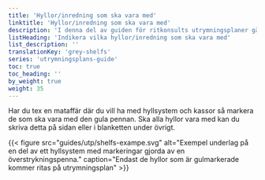 ```yaml
---
title: 'Hyllor/inredning som ska vara med'
linktitle: 'Hyllor/inredning som ska vara med'
description: 'I denna del av guiden för ritkonsults utrymningsplaner går vi igenom hur du ska markera rum som ska gråläggas, hyllor och övrig inredning som du vill ha med på utrymningsplanen.'
listHeading: 'Indikera vilka hyllor/inredning som ska vara med'
list_description: ''
translationKey: 'grey-shelfs'
series: 'utrymningsplans-guide'
toc: true
toc_heading: ''
by_weight: true
weight: 35
---
```


Har du tex en mataffär där du vill ha med hyllsystem och kassor så markera de som ska vara med den gula pennan. Ska alla hyllor vara med kan du skriva detta på sidan eller i blanketten under övrigt.

{{< figure src="guides/utp/shelfs-exampe.svg" alt="Exempel underlag på en del av ett hyllsystem med markeringar gjorda av en överstrykningspenna." caption="Endast de hyllor som är gulmarkerade kommer ritas på utrymningsplan" >}}


